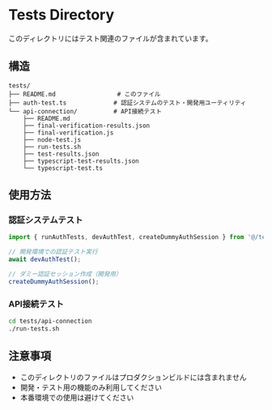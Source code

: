 # Tests Directory

このディレクトリにはテスト関連のファイルが含まれています。

## 構造

```
tests/
├── README.md                 # このファイル
├── auth-test.ts             # 認証システムのテスト・開発用ユーティリティ
└── api-connection/          # API接続テスト
    ├── README.md
    ├── final-verification-results.json
    ├── final-verification.js
    ├── node-test.js
    ├── run-tests.sh
    ├── test-results.json
    ├── typescript-test-results.json
    └── typescript-test.ts
```

## 使用方法

### 認証システムテスト

```typescript
import { runAuthTests, devAuthTest, createDummyAuthSession } from '@/tests/auth-test';

// 開発環境での認証テスト実行
await devAuthTest();

// ダミー認証セッション作成（開発用）
createDummyAuthSession();
```

### API接続テスト

```bash
cd tests/api-connection
./run-tests.sh
```

## 注意事項

- このディレクトリのファイルはプロダクションビルドには含まれません
- 開発・テスト用の機能のみ利用してください
- 本番環境での使用は避けてください